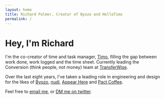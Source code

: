 ```yaml
---
layout: home
title: Richard Palmer, Creator of Byozo and HelloTimo
permalink: /
---
```


# Hey, I&apos;m Richard

I'm the co-creator of time and task manager, [Timo](https://hellotimo.co),
filling the gap between work done, work logged and the time sheet. Currently leading the Conversion (think people, not money) team at [TransferWise](https://transferwise.com).

Over the last eight years, I've taken a leading role in engineering and design
for the likes of [Byozo](https://byozo.org), [nudj](https://twitter.com/nudjHQ),
[Appear Here](https://appearhere.co.uk) and
[Pact Coffee](https://www.pactcoffee.com/).

Feel free to [email me](mailto:{{site.email}}), or
[DM me on twitter](https://twitter.com/rdjpalmer).
